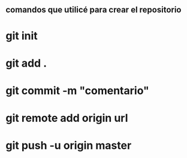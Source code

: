 ## comandos que utilicé para crear el repositorio
# git init
# git add .
# git commit -m "comentario"
# git remote add origin url
# git push -u origin master
